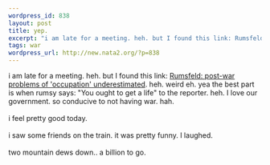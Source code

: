 ```yaml
--- 
wordpress_id: 838
layout: post
title: yep.
excerpt: "i am late for a meeting. heh. but I found this link: Rumsfeld: post-war problems of 'occupation' underestimated. heh. weird eh. yea the best part is when rumsy says: \"You ought to get a life\" to the reporter. heh. I love our government. so conducive to not having war. hah. i feel pretty good today. i saw some friends on the trai..."
tags: war
wordpress_url: http://new.nata2.org/?p=838
---
```

i am late for a meeting. heh. but I found this link: <a href="http://msnbc.msn.com/id/4865948/">Rumsfeld: post-war problems of 'occupation' underestimated</a>. heh. weird eh. yea the best part is when rumsy says: "You ought to get a life" to the reporter. heh. I love our government. so conducive to not having war. hah. <br/><br/>i feel pretty good today. <br/><br/>i saw some friends on the train. it was pretty funny. I laughed. <br/><br/>two mountain dews down.. a billion to go.
